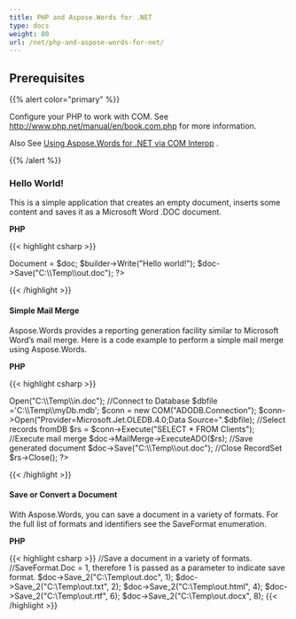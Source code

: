 ```yaml
---
title: PHP and Aspose.Words for .NET
type: docs
weight: 80
url: /net/php-and-aspose-words-for-net/
---
```


## Prerequisites

{{% alert color="primary" %}} 

Configure your PHP to work with COM. See <http://www.php.net/manual/en/book.com.php> for more information.

Also See [Using Aspose.Words for .NET via COM Interop](/words/net/use-aspose-words-for-net-via-com-interop/) . 

{{% /alert %}} 

### Hello World!

This is a simple application that creates an empty document, inserts some content and saves it as a Microsoft Word .DOC document.

**PHP**

{{< highlight csharp >}}
<?php 
$doc = new COM("Aspose.Words.Document");
$builder = new COM("Aspose.Words.DocumentBuilder");
$builder->Document = $doc;
$builder->Write("Hello world!");
$doc->Save("C:\\Temp\\out.doc");
?>
{{< /highlight >}}

#### Simple Mail Merge

Aspose.Words provides a reporting generation facility similar to Microsoft Word’s mail merge. Here is a code example to perform a simple mail merge using Aspose.Words.

**PHP**

{{< highlight csharp >}}
<?php 
//Create instance of ComHelper class
$helper = new COM("Aspose.Words.ComHelper");
//Open a template document
$doc = $helper->Open("C:\\Temp\\in.doc");
//Connect to Database
$dbfile ='C:\\Temp\\myDb.mdb';
$conn = new COM("ADODB.Connection");
$conn->Open("Provider=Microsoft.Jet.OLEDB.4.0;Data Source=".$dbfile);
//Select records fromDB
$rs = $conn->Execute("SELECT * FROM Clients");
//Execute mail merge
$doc->MailMerge->ExecuteADO($rs);
//Save generated document
$doc->Save("C:\\Temp\\out.doc");
//Close RecordSet
$rs->Close();
?>
{{< /highlight >}}

#### Save or Convert a Document

With Aspose.Words, you can save a document in a variety of formats. For the full list of formats and identifiers see the SaveFormat enumeration.

**PHP**

{{< highlight csharp >}}
//Save a document in a variety of formats.
//SaveFormat.Doc = 1, therefore 1 is passed as a parameter to indicate save format.
$doc->Save_2("C:\\Temp\\out.doc", 1);
$doc->Save_2("C:\\Temp\\out.txt", 2);
$doc->Save_2("C:\\Temp\\out.html", 4);
$doc->Save_2("C:\\Temp\\out.rtf", 6);
$doc->Save_2("C:\\Temp\\out.docx", 8);
{{< /highlight >}}
